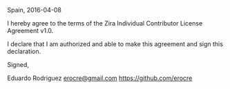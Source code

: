 Spain, 2016-04-08

I hereby agree to the terms of the Zira Individual Contributor License Agreement v1.0.

I declare that I am authorized and able to make this agreement and sign this declaration.

Signed,

Eduardo Rodriguez erocre@gmail.com https://github.com/erocre
